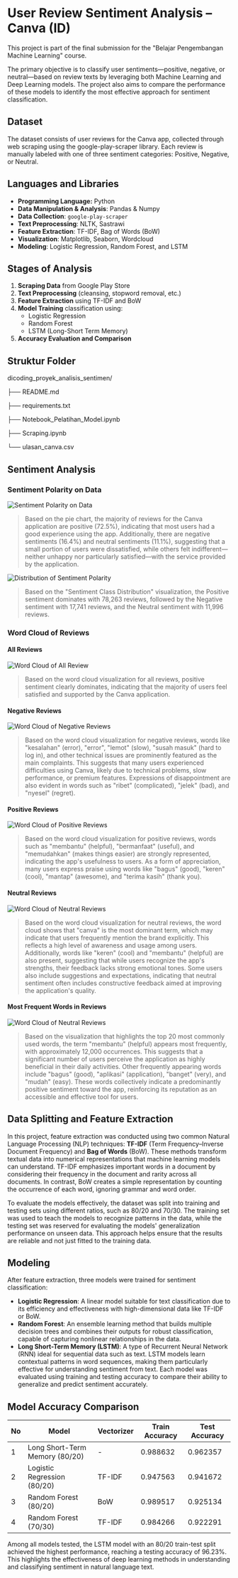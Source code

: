 
# User Review Sentiment Analysis – Canva (ID)
This project is part of the final submission for the "Belajar Pengembangan Machine Learning" course. 

The primary objective is to classify user sentiments—positive, negative, or neutral—based on review texts by leveraging both Machine Learning and Deep Learning models. The project also aims to compare the performance of these models to identify the most effective approach for sentiment classification.


## Dataset
The dataset consists of user reviews for the Canva app, collected through web scraping using the google-play-scraper library. Each review is manually labeled with one of three sentiment categories: Positive, Negative, or Neutral.


## Languages and Libraries
- **Programming Language:** Python
- **Data Manipulation & Analysis**: Pandas & Numpy
- **Data Collection**: `google-play-scraper`
- **Text Preprocessing**: NLTK, Sastrawi
- **Feature Extraction**: TF-IDF, Bag of Words (BoW)
- **Visualization**: Matplotlib, Seaborn, Wordcloud
- **Modeling**: Logistic Regression, Random Forest, and LSTM


## Stages of Analysis
1. **Scraping Data** from Google Play Store
2. **Text Preprocessing** (cleansing, stopword removal, etc.)
3. **Feature Extraction** using TF-IDF and BoW
4. **Model Training** classification using:
   - Logistic Regression
   - Random Forest
   - LSTM (Long-Short Term Memory)
5. **Accuracy Evaluation and Comparison**


## Struktur Folder
dicoding_proyek_analisis_sentimen/

├── README.md

├── requirements.txt

├── Notebook_Pelatihan_Model.ipynb

├── Scraping.ipynb

└── ulasan_canva.csv


## Sentiment Analysis
### Sentiment Polarity on Data
![Sentiment Polarity on Data](image.png)
> Based on the pie chart, the majority of reviews for the Canva application are positive (72.5%), indicating that most users had a good experience using the app. Additionally, there are negative sentiments (16.4%) and neutral sentiments (11.1%), suggesting that a small portion of users were dissatisfied, while others felt indifferent—neither unhappy nor particularly satisfied—with the service provided by the application.

![Distribution of Sentiment Polarity](image-5.png)
>Based on the "Sentiment Class Distribution" visualization, the Positive sentiment dominates with 78,263 reviews, followed by the Negative sentiment with 17,741 reviews, and the Neutral sentiment with 11,996 reviews.

### Word Cloud of Reviews

#### All Reviews
![Word Cloud of All Review](image-1.png)
>Based on the word cloud visualization for all reviews, positive sentiment clearly dominates, indicating that the majority of users feel satisfied and supported by the Canva application.

#### Negative Reviews
![Word Cloud of Negative Reviews](image-2.png)
>Based on the word cloud visualization for negative reviews, words like "kesalahan" (error), "error", "lemot" (slow), "susah masuk" (hard to log in), and other technical issues are prominently featured as the main complaints. This suggests that many users experienced difficulties using Canva, likely due to technical problems, slow performance, or premium features. Expressions of disappointment are also evident in words such as "ribet" (complicated), "jelek" (bad), and "nyesel" (regret).

#### Positive Reviews
![Word Cloud of Positive Reviews](image-3.png)
>Based on the word cloud visualization for positive reviews, words such as "membantu" (helpful), "bermanfaat" (useful), and "memudahkan" (makes things easier) are strongly represented, indicating the app's usefulness to users. As a form of appreciation, many users express praise using words like "bagus" (good), "keren" (cool), "mantap" (awesome), and "terima kasih" (thank you).

#### Neutral Reviews
![Word Cloud of Neutral Reviews](image-4.png)
>Based on the word cloud visualization for neutral reviews, the word cloud shows that "canva" is the most dominant term, which may indicate that users frequently mention the brand explicitly. This reflects a high level of awareness and usage among users. Additionally, words like "keren" (cool) and "membantu" (helpful) are also present, suggesting that while users recognize the app's strengths, their feedback lacks strong emotional tones. Some users also include suggestions and expectations, indicating that neutral sentiment often includes constructive feedback aimed at improving the application's quality.

#### Most Frequent Words in Reviews
![Word Cloud of Neutral Reviews](image-6.png)
>Based on the visualization that highlights the top 20 most commonly used words, the term "membantu" (helpful) appears most frequently, with approximately 12,000 occurrences. This suggests that a significant number of users perceive the application as highly beneficial in their daily activities. Other frequently appearing words include "bagus" (good), "aplikasi" (application), "banget" (very), and "mudah" (easy). These words collectively indicate a predominantly positive sentiment toward the app, reinforcing its reputation as an accessible and effective tool for users.

## Data Splitting and Feature Extraction
In this project, feature extraction was conducted using two common Natural Language Processing (NLP) techniques: **TF-IDF** (Term Frequency–Inverse Document Frequency) and **Bag of Words** (BoW). These methods transform textual data into numerical representations that machine learning models can understand. TF-IDF emphasizes important words in a document by considering their frequency in the document and rarity across all documents. In contrast, BoW creates a simple representation by counting the occurrence of each word, ignoring grammar and word order.

To evaluate the models effectively, the dataset was split into training and testing sets using different ratios, such as 80/20 and 70/30. The training set was used to teach the models to recognize patterns in the data, while the testing set was reserved for evaluating the models' generalization performance on unseen data. This approach helps ensure that the results are reliable and not just fitted to the training data.

## Modeling
After feature extraction, three models were trained for sentiment classification:
- **Logistic Regression**: A linear model suitable for text classification due to its efficiency and effectiveness with high-dimensional data like TF-IDF or BoW.
- **Random Forest**: An ensemble learning method that builds multiple decision trees and combines their outputs for robust classification, capable of capturing nonlinear relationships in the data.
- **Long Short-Term Memory (LSTM)**: A type of Recurrent Neural Network (RNN) ideal for sequential data such as text. LSTM models learn contextual patterns in word sequences, making them particularly effective for understanding sentiment from text.
Each model was evaluated using training and testing accuracy to compare their ability to generalize and predict sentiment accurately.

## Model Accuracy Comparison

| No | Model                            | Vectorizer | Train Accuracy | Test Accuracy |
|----|----------------------------------|------------|----------------|---------------|
| 1  | Long Short-Term Memory (80/20)   | -          | 0.988632       | 0.962357      |
| 2  | Logistic Regression (80/20)      | TF-IDF     | 0.947563       | 0.941672      |
| 3  | Random Forest (80/20)            | BoW        | 0.989517       | 0.925134      |
| 4  | Random Forest (70/30)            | TF-IDF     | 0.984266       | 0.922291      |

Among all models tested, the LSTM model with an 80/20 train-test split achieved the highest performance, reaching a testing accuracy of 96.23%. This highlights the effectiveness of deep learning methods in understanding and classifying sentiment in natural language text.

